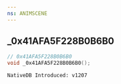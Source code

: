 ```yaml
---
ns: ANIMSCENE
---
```

## _0x41AFA5F228B0B6B0

```c
// 0x41AFA5F228B0B6B0
void _0x41AFA5F228B0B6B0();
```

```
NativeDB Introduced: v1207
```

